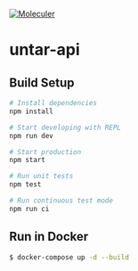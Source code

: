 [![Moleculer](https://img.shields.io/badge/Powered%20by-Moleculer-green.svg?colorB=0e83cd)](https://moleculer.services)

# untar-api

## Build Setup

``` bash
# Install dependencies
npm install

# Start developing with REPL
npm run dev

# Start production
npm start

# Run unit tests
npm test

# Run continuous test mode
npm run ci
```

## Run in Docker

```bash
$ docker-compose up -d --build
```
